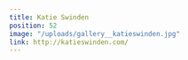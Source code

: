 ```yaml
---
title: Katie Swinden
position: 52
image: "/uploads/gallery__katieswinden.jpg"
link: http://katieswinden.com/
---
```


